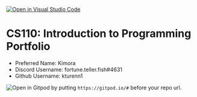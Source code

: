 [![Open in Visual Studio Code](https://classroom.github.com/assets/open-in-vscode-c66648af7eb3fe8bc4f294546bfd86ef473780cde1dea487d3c4ff354943c9ae.svg)](https://classroom.github.com/online_ide?assignment_repo_id=10012972&assignment_repo_type=AssignmentRepo)
# CS110: Introduction to Programming Portfolio

- Preferred Name: Kimora
- Discord Username: fortune.teller.fish#4631
- Github Username: kturenn1

![Open in Gitpod](https://gitpod.io/button/open-in-gitpod.svg) by putting `https://gitpod.io/#` before your repo url.
